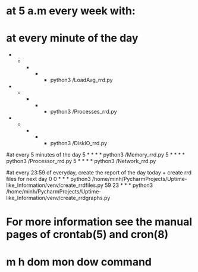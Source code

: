 # at 5 a.m every week with:
# at every minute of the day 
* * * * * python3 /LoadAvg_rrd.py
* * * * * python3 /Processes_rrd.py
* * * * * python3 /DiskIO_rrd.py

#at every 5 minutes of the day 
5 * * * * python3 /Memory_rrd.py
5 * * * * python3 /Processor_rrd.py
5 * * * * python3 /Network_rrd.py

#at every 23:59 of everyday, create the report of the day today + create rrd files for next day
0 0 * * * python3 /home/minh/PycharmProjects/Uptime-like_Information/venv/create_rrdfiles.py
59 23 * * * python3 /home/minh/PycharmProjects/Uptime-like_Information/venv/create_rrdgraphs.py


# For more information see the manual pages of crontab(5) and cron(8)
# 
# m h  dom mon dow   command

